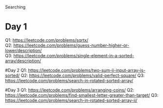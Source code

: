 Searching 

# Day 1
Q1:     https://leetcode.com/problems/sqrtx/      
Q2:     https://leetcode.com/problems/guess-number-higher-or-lower/description/    
Q3:     https://leetcode.com/problems/single-element-in-a-sorted-array/description/

#Day 2
Q1:     https://leetcode.com/problems/two-sum-ii-input-array-is-sorted/
Q2:     https://leetcode.com/problems/valid-perfect-square/
Q3:     https://leetcode.com/problems/search-in-rotated-sorted-array/

#Day 3
Q1:     https://leetcode.com/problems/arranging-coins/
Q2:     https://leetcode.com/problems/find-smallest-letter-greater-than-target/
Q3:     https://leetcode.com/problems/search-in-rotated-sorted-array-ii/

